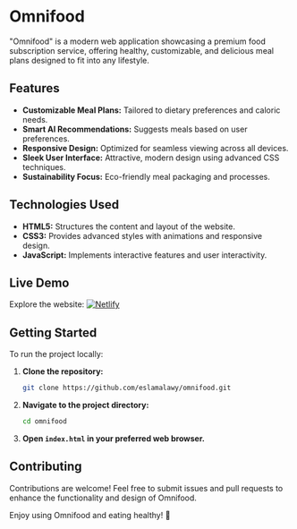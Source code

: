 # Omnifood

"Omnifood" is a modern web application showcasing a premium food subscription service, offering healthy, customizable, and delicious meal plans designed to fit into any lifestyle.

## Features

- **Customizable Meal Plans:** Tailored to dietary preferences and caloric needs.
- **Smart AI Recommendations:** Suggests meals based on user preferences.
- **Responsive Design:** Optimized for seamless viewing across all devices.
- **Sleek User Interface:** Attractive, modern design using advanced CSS techniques.
- **Sustainability Focus:** Eco-friendly meal packaging and processes.

## Technologies Used

- **HTML5:** Structures the content and layout of the website.
- **CSS3:** Provides advanced styles with animations and responsive design.
- **JavaScript:** Implements interactive features and user interactivity.

## Live Demo

Explore the website: [![Netlify](https://img.shields.io/badge/Netlify-Deployed-blue?logo=netlify)](https://omnifood-alawy.netlify.app/)

## Getting Started

To run the project locally:

1. **Clone the repository:**
   ```bash
   git clone https://github.com/eslamalawy/omnifood.git  
   ```

2. **Navigate to the project directory:**
   ```bash
   cd omnifood
   ```  

3. **Open `index.html` in your preferred web browser.**


## Contributing
Contributions are welcome! Feel free to submit issues and pull requests to enhance the functionality and design of Omnifood.

Enjoy using Omnifood and eating healthy! 🍎
